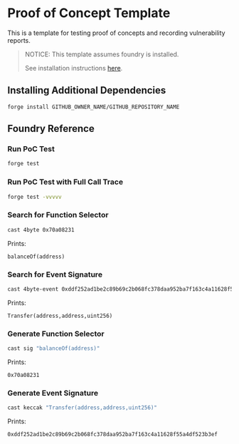 # Proof of Concept Template

This is a template for testing proof of concepts and recording vulnerability reports.

> NOTICE: This template assumes foundry is installed.
>
> See installation instructions [here](https://book.getfoundry.sh/getting-started/installation).

## Installing Additional Dependencies

```
forge install GITHUB_OWNER_NAME/GITHUB_REPOSITORY_NAME
```

## Foundry Reference

### Run PoC Test

```bash
forge test
```

### Run PoC Test with Full Call Trace

```bash
forge test -vvvvv
```

### Search for Function Selector

```bash
cast 4byte 0x70a08231
```

Prints:

```
balanceOf(address)
```

### Search for Event Signature

```bash
cast 4byte-event 0xddf252ad1be2c89b69c2b068fc378daa952ba7f163c4a11628f55a4df523b3ef
```

Prints:

```
Transfer(address,address,uint256)
```

### Generate Function Selector

```bash
cast sig "balanceOf(address)"
```

Prints:

```
0x70a08231
```

### Generate Event Signature

```bash
cast keccak "Transfer(address,address,uint256)"
```

Prints:

```
0xddf252ad1be2c89b69c2b068fc378daa952ba7f163c4a11628f55a4df523b3ef
```
